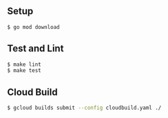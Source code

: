 ## Setup

```sh
$ go mod download
```

## Test and Lint

```sh
$ make lint
$ make test
```

## Cloud Build
```sh
$ gcloud builds submit --config cloudbuild.yaml ./
```
